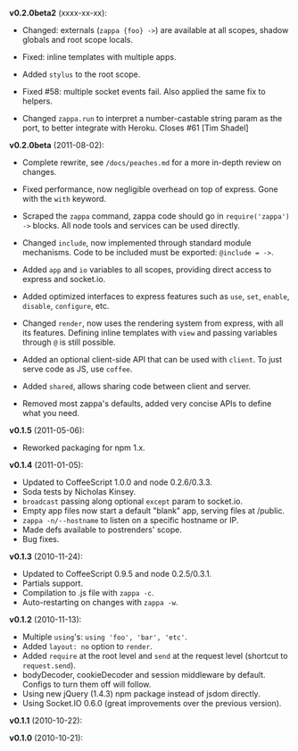 **v0.2.0beta2** (xxxx-xx-xx):

  - Changed: externals (`zappa {foo} ->`) are available at all scopes, shadow globals and root scope locals.
  
  - Fixed: inline templates with multiple apps.
  
  - Added `stylus` to the root scope.
  
  - Fixed #58: multiple socket events fail. Also applied the same fix to helpers.
  
  - Changed `zappa.run` to interpret a number-castable string param as the port, to better integrate with Heroku. Closes #61 [Tim Shadel]

**v0.2.0beta** (2011-08-02):

  - Complete rewrite, see `/docs/peaches.md` for a more in-depth review on changes.
  
  - Fixed performance, now negligible overhead on top of express. Gone with the `with` keyword.

  - Scraped the `zappa` command, zappa code should go in `require('zappa') ->` blocks. All node tools and services can be used directly.

  - Changed `include`, now implemented through standard module mechanisms. Code to be included must be exported: `@include = ->`.

  - Added `app` and `io` variables to all scopes, providing direct access to express and socket.io.
  
  - Added optimized interfaces to express features such as `use`, `set`, `enable`, `disable`, `configure`, etc.
    
  - Changed `render`, now uses the rendering system from express, with all its features. Defining inline templates with `view` and passing variables through `@` is still possible.
    
  - Added an optional client-side API that can be used with `client`. To just serve code as JS, use `coffee`.
  
  - Added `shared`, allows sharing code between client and server.
  
  - Removed most zappa's defaults, added very concise APIs to define what you need.

**v0.1.5** (2011-05-06):

  - Reworked packaging for npm 1.x.

**v0.1.4** (2011-01-05):

  - Updated to CoffeeScript 1.0.0 and node 0.2.6/0.3.3.
  - Soda tests by Nicholas Kinsey.
  - `broadcast` passing along optional `except` param to socket.io.
  - Empty app files now start a default "blank" app, serving files at /public.
  - `zappa -n/--hostname` to listen on a specific hostname or IP.
  - Made defs available to postrenders' scope.
  - Bug fixes.

**v0.1.3** (2010-11-24):

  - Updated to CoffeeScript 0.9.5 and node 0.2.5/0.3.1.
  - Partials support.
  - Compilation to .js file with `zappa -c`.
  - Auto-restarting on changes with `zappa -w`.

**v0.1.2** (2010-11-13):

  - Multiple `using`'s: `using 'foo', 'bar', 'etc'`.
  - Added `layout: no` option to `render`.
  - Added `require` at the root level and `send` at the request level (shortcut to `request.send`).
  - bodyDecoder, cookieDecoder and session middleware by default. Configs to turn them off will follow.
  - Using new jQuery (1.4.3) npm package instead of jsdom directly.
  - Using Socket.IO 0.6.0 (great improvements over the previous version).

**v0.1.1** (2010-10-22):

**v0.1.0** (2010-10-21):
